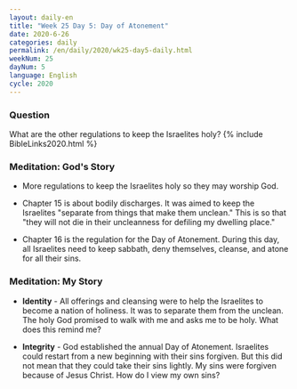 ```yaml
---
layout: daily-en
title: "Week 25 Day 5: Day of Atonement"
date: 2020-6-26 
categories: daily
permalink: /en/daily/2020/wk25-day5-daily.html
weekNum: 25
dayNum: 5
language: English
cycle: 2020
---
```

### Question     
What are the other regulations to keep the Israelites holy?
{% include BibleLinks2020.html %} 

### Meditation: God's Story   
+ More regulations to keep the Israelites holy so they may worship God. 

+ Chapter 15 is about bodily discharges. It was aimed to keep the Israelites "separate from things that make them unclean." This is so that "they will not die in their uncleanness for defiling my dwelling place." 

+ Chapter 16 is the regulation for the Day of Atonement. During this day, all Israelites need to keep sabbath, deny themselves, cleanse, and atone for all their sins. 

### Meditation: My Story   
+ **Identity** - All offerings and cleansing were to help the Israelites to become a nation of holiness. It was to separate them from the unclean. The holy God promised to walk with me and asks me to be holy. What does this remind me? 

+ **Integrity** - God established the annual Day of Atonement. Israelites could restart from a new beginning with their sins forgiven. But this did not mean that they could take their sins lightly. My sins were forgiven because of Jesus Christ. How do I view my own sins? 

